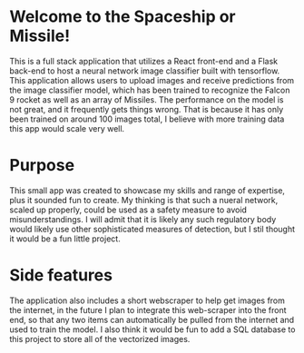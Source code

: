 # Welcome to the Spaceship or Missile!
This is a full stack application that utilizes a React front-end and a Flask back-end to host a neural network image classifier built with tensorflow. This application allows users to upload images and receive predictions from the image classifier model, which has been trained to recognize the Falcon 9 rocket as well as an array of Missiles. The performance on the model is not great, and it frequently gets things wrong. That is because it has only been trained on around 100 images total, I believe with more training data this app would scale very well.


# Purpose
This small app was created to showcase my skills and range of expertise, plus it sounded fun to create. My thinking is that such a nueral network, scaled up properly, could be used as a safety measure to avoid misunderstandings. I will admit that it is likely any such regulatory body would likely use other sophisticated measures of detection, but I stil thought it would be a fun little project.


# Side features
The application also includes a short webscraper to help get images from the internet, in the future I plan to integrate this web-scraper into the front end, so that any two items can automatically be pulled from the internet and used to train the model. I also think it would be fun to add a SQL database to this project to store all of the vectorized images.

